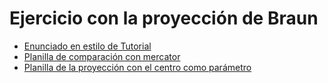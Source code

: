 # Ejercicio con la proyección de Braun

- [Enunciado en estilo de Tutorial](Tutorial.pdf)
- [Planilla de comparación con mercator](MercatorBraun.xlsx)
- [Planilla de la proyección con el centro como parámetro](CentroVariable.xlsx)

